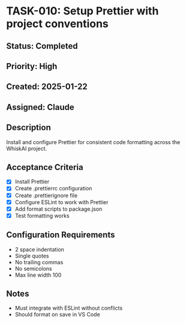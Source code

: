 # TASK-010: Setup Prettier with project conventions

## Status: Completed
## Priority: High
## Created: 2025-01-22
## Assigned: Claude

## Description
Install and configure Prettier for consistent code formatting across the WhiskAI project.

## Acceptance Criteria
- [x] Install Prettier
- [x] Create .prettierrc configuration
- [x] Create .prettierignore file
- [x] Configure ESLint to work with Prettier
- [x] Add format scripts to package.json
- [x] Test formatting works

## Configuration Requirements
- 2 space indentation
- Single quotes
- No trailing commas
- No semicolons
- Max line width 100

## Notes
- Must integrate with ESLint without conflicts
- Should format on save in VS Code